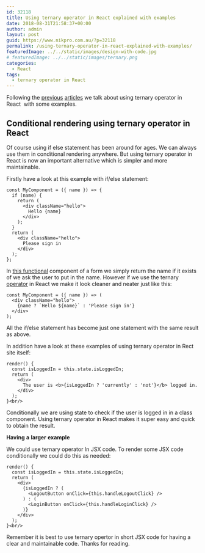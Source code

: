 ```yaml
---
id: 32118
title: Using ternary operator in React explained with examples
date: 2018-08-31T21:58:37+00:00
author: admin
layout: post
guid: https://www.nikpro.com.au/?p=32118
permalink: /using-ternary-operator-in-react-explained-with-examples/
featuredImage: ../../static/images/design-with-code.jpg
# featuredImage: ../../static/images/ternary.png
categories:
  - React
tags:
  - ternary operator in React
---
```

Following the [previous](https://www.nikpro.com.au/using-es6-features-in-react-application-codes-spread-operator/) [articles](https://www.nikpro.com.au/using-es6-features-in-react-application-codes-spread-operator/) we talk about using ternary operator in React  with some examples.

## Conditional rendering using ternary operator in React 

Of course using if else statement has been around for ages. We can always use them in conditional rendering anywhere. But using ternary operator in React is now an important alternative which is simpler and more maintainable.

Firstly have a look at this example with if/else statement:


```
const MyComponent = ({ name }) => {
  if (name) {
    return (
      <div className="hello">
        Hello {name}
      </div>
    );
  }
  return (
    <div className="hello">
      Please sign in
    </div>
  );
};
```


In [this functional](https://www.nikpro.com.au/functional-component-in-react-explained-with-examples/) component of a form we simply return the name if it exists of we ask the user to put in the name. However if we use the ternary [operator](https://www.nikpro.com.au/the-ternary-operator-in-javascript-with-some-examples-explained/) in React we make it look cleaner and neater just like this:


```
const MyComponent = ({ name }) => (
  <div className="hello">
    {name ? `Hello ${name}` : 'Please sign in'}
  </div>
);
```


All the if/else statement has become just one statement with the same result as above.  

In addition have a look at these examples of using ternary operator in Rect site itself:


```
render() {
  const isLoggedIn = this.state.isLoggedIn;
  return (
    <div>
      The user is <b>{isLoggedIn ? 'currently' : 'not'}</b> logged in.
    </div>
  );
}<br/>
```


Conditionally we are using state to check if the user is logged in in a class component. Using ternary operator in React makes it super easy and quick to obtain the result. 

**Having** **a** **larger** **example**

We could use ternary operator In JSX code. To render some JSX code conditionally we could do this as needed:


```
render() {
  const isLoggedIn = this.state.isLoggedIn;
  return (
    <div>
      {isLoggedIn ? (
        <LogoutButton onClick={this.handleLogoutClick} />
      ) : (
        <LoginButton onClick={this.handleLoginClick} />
      )}
    </div>
  );
}<br/>
```


Remember it is best to use ternary opertor in short JSX code for having a clear and maintainable code. Thanks for reading. 